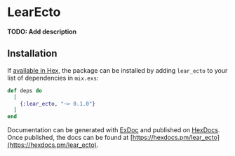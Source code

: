 # LearEcto

**TODO: Add description**

## Installation

If [available in Hex](https://hex.pm/docs/publish), the package can be installed
by adding `lear_ecto` to your list of dependencies in `mix.exs`:

```elixir
def deps do
  [
    {:lear_ecto, "~> 0.1.0"}
  ]
end
```

Documentation can be generated with [ExDoc](https://github.com/elixir-lang/ex_doc)
and published on [HexDocs](https://hexdocs.pm). Once published, the docs can
be found at [https://hexdocs.pm/lear_ecto](https://hexdocs.pm/lear_ecto).

